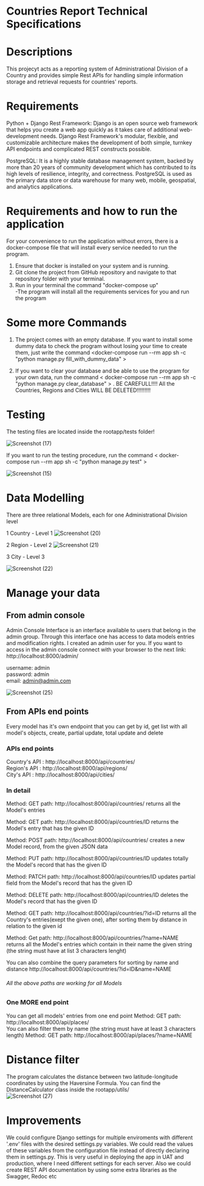 # Countries Report Technical Specifications
# Descriptions
 This projecyt acts as a reporting system of Administrational Division of a Country and provides simple Rest APIs for handling simple information storage and retrieval requests for countries' reports.
 
 # Requirements
 Python + Django Rest Framework:
 Django is an open source web framework that helps you create a web app quickly as it takes care of additional web-development needs. Django Rest Framework's modular, flexible, and customizable architecture makes the development of both simple, turnkey API endpoints and complicated REST constructs possible.
 
 PostgreSQL:
 It is a highly stable database management system, backed by more than 20 years of community development which has contributed to its high levels of resilience, integrity, and correctness. PostgreSQL is used as the primary data store or data warehouse for many web, mobile, geospatial, and analytics applications.
 
 # Requirements and how to run the application
  For your convenience to run the application without errors, there is a docker-compose file that will install every service needed to run the program.
  1. Ensure that docker is installed on your system and is running.
  2. Git clone the project from GitHub repository and navigate to that repository folder with your terminal.
  3. Run in your terminal the command "docker-compose up"    
  -The program will install all the requirements services for you and run the program
  
  # Some more Commands
  1. The project comes with an empty database. If you want to install some dummy data to check the program without losing your time to create them, just write the command <docker-compose run --rm app sh -c "python manage.py fill_with_dummy_data" >
  
  2. If you want to clear your database and be able to use the program for your own data, run the command < docker-compose run --rm app sh -c "python manage.py clear_database" > . BE CAREFULL!!!! All the Countries, Regions and Cities WILL BE DELETED!!!!!!!!!

# Testing
The testing files are located inside the rootapp/tests folder!

![Screenshot (17)](https://user-images.githubusercontent.com/30272549/131003729-df346537-c7fc-40c3-b3b2-1e3503f1ff2e.png)

If you want to run the testing procedure, run the command < docker-compose run --rm app sh -c "python manage.py test" >

![Screenshot (15)](https://user-images.githubusercontent.com/30272549/131003319-e91b8909-6de9-44c6-9e89-e81e9d65f839.png)

# Data Modelling
There are three relational Models, each for one Administrational Division level

1 Country - Level 1
![Screenshot (20)](https://user-images.githubusercontent.com/30272549/131005315-47a0740c-01b7-45ba-a43e-c92c6015d012.png)

2 Region - Level 2
![Screenshot (21)](https://user-images.githubusercontent.com/30272549/131005514-f3b5f7d6-eeb0-4da8-8622-0124374a721b.png)

3 City - Level 3

![Screenshot (22)](https://user-images.githubusercontent.com/30272549/131005656-ee492a22-6853-42b4-8f90-2bddcd7c4197.png)


# Manage your data
## From admin console
Admin Console Interface is an interface available to users that belong in the admin group. Through this interface one has access to data models entries and modification rights. 
I created an admin user for you.
If you want to access in the admin console connect with your browser to the next link:  http://localhost:8000/admin/

username: admin  
password: admin  
email: admin@admin.com  
 
![Screenshot (25)](https://user-images.githubusercontent.com/30272549/131007502-5befeb31-93da-4497-8c66-91f7077fb8a2.png)

## From APIs end points
  Every model has it's own endpoint that you can get by id, get list with all model's objects, create, partial update, total update and delete
  
### APIs end points
Country's API :   http://localhost:8000/api/countries/    
Region's API  :   http://localhost:8000/api/regions/     
City's API    :   http://localhost:8000/api/cities/     

### Ιn detail
Method: GET      path:   http://localhost:8000/api/countries/          returns all the Model's entries    

Method: GET      path:   http://localhost:8000/api/countries/ID        returns the Model's entry that has the given ID     

Method: POST     path:   http://localhost:8000/api/countries/          creates a new Model record, from the given JSON data    

Method: PUT      path:   http://localhost:8000/api/countries/ID        updates totally the Model's record that has the given ID     

Method: PATCH    path:   http://localhost:8000/api/countries/ID        updates partial field from the Model's record that has the given ID     

Method: DELETE   path:   http://localhost:8000/api/countries/ID        deletes the Model's record that has the given ID    

Method: GET      path:   http://localhost:8000/api/countries/?id=ID    returns all the Country's entries(exept the given one), after sorting them by distance in relation to the given id     

Method: Get      path:   http://localhost:8000/api/countries/?name=NAME  returns all the Model's entries which contain in their name the given string (the string must have at list 3 characters lenght)      

You can also combine the query parameters for sorting by name and distance   http://localhost:8000/api/countries/?id=ID&name=NAME     
###### All the above paths are working for all Models
   
### One MORE end point
You can get all models' entries from one end point
Method: GET      path:   http://localhost:8000/api/places/     
You can also filter them by name (the string must have at least 3 characters length)
Method: GET      path:   http://localhost:8000/api/places/?name=NAME

# Distance filter
The program calculates the distance between two latitude-longitude coordinates by using the Haversine Formula.
You can find the DistanceCalculator class inside the rootapp/utils/    
![Screenshot (27)](https://user-images.githubusercontent.com/30272549/131015346-9d5a0924-6ee1-4098-85d4-d5ed11c8ac11.png)

            

# Ιmprovements
We could configure Django settings for multiple enviroments with different '.env' files with the desired settings.py variables. We could read the values of these variables from the configuration file instead of directly declaring them in settings.py. This is very useful in deploying the app in UAT and production, where I need different settings for each server.
Also we could create REST API documentation by using some extra libraries as the Swagger, Redoc etc
